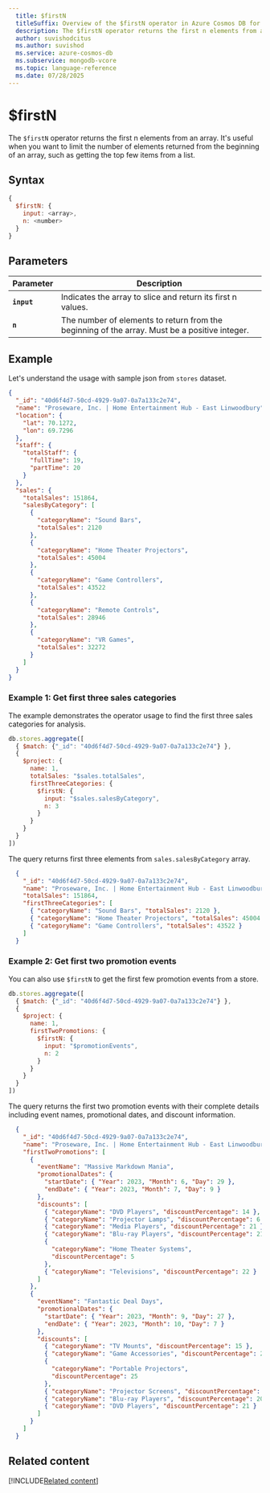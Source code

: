 ```yaml
---
  title: $firstN
  titleSuffix: Overview of the $firstN operator in Azure Cosmos DB for MongoDB (vCore)
  description: The $firstN operator returns the first n elements from an array.
  author: suvishodcitus
  ms.author: suvishod
  ms.service: azure-cosmos-db
  ms.subservice: mongodb-vcore
  ms.topic: language-reference
  ms.date: 07/28/2025
---
```


# $firstN

The `$firstN` operator returns the first n elements from an array. It's useful when you want to limit the number of elements returned from the beginning of an array, such as getting the top few items from a list.

## Syntax

```javascript
{
  $firstN: {
    input: <array>,
    n: <number>
  }
}
```

## Parameters

| Parameter | Description |
| --- | --- |
| **`input`** | Indicates the array to slice and return its first n values. |
| **`n`** | The number of elements to return from the beginning of the array. Must be a positive integer. |

## Example

Let's understand the usage with sample json from `stores` dataset.

```json
{
  "_id": "40d6f4d7-50cd-4929-9a07-0a7a133c2e74",
  "name": "Proseware, Inc. | Home Entertainment Hub - East Linwoodbury",
  "location": {
    "lat": 70.1272,
    "lon": 69.7296
  },
  "staff": {
    "totalStaff": {
      "fullTime": 19,
      "partTime": 20
    }
  },
  "sales": {
    "totalSales": 151864,
    "salesByCategory": [
      {
        "categoryName": "Sound Bars",
        "totalSales": 2120
      },
      {
        "categoryName": "Home Theater Projectors",
        "totalSales": 45004
      },
      {
        "categoryName": "Game Controllers",
        "totalSales": 43522
      },
      {
        "categoryName": "Remote Controls",
        "totalSales": 28946
      },
      {
        "categoryName": "VR Games",
        "totalSales": 32272
      }
    ]
  }
}
```

### Example 1: Get first three sales categories

The example demonstrates the operator usage to find the first three sales categories for analysis.

```javascript
db.stores.aggregate([
  { $match: {"_id": "40d6f4d7-50cd-4929-9a07-0a7a133c2e74"} },
  {
    $project: {
      name: 1,
      totalSales: "$sales.totalSales",
      firstThreeCategories: {
        $firstN: {
          input: "$sales.salesByCategory",
          n: 3
        }
      }
    }
  }
])
```

The query returns first three elements from `sales.salesByCategory` array.

```json
  {
    "_id": "40d6f4d7-50cd-4929-9a07-0a7a133c2e74",
    "name": "Proseware, Inc. | Home Entertainment Hub - East Linwoodbury",
    "totalSales": 151864,
    "firstThreeCategories": [
      { "categoryName": "Sound Bars", "totalSales": 2120 },
      { "categoryName": "Home Theater Projectors", "totalSales": 45004 },
      { "categoryName": "Game Controllers", "totalSales": 43522 }
    ]
  }
```

### Example 2: Get first two promotion events

You can also use `$firstN` to get the first few promotion events from a store.

```javascript
db.stores.aggregate([
  { $match: {"_id": "40d6f4d7-50cd-4929-9a07-0a7a133c2e74"} },
  {
    $project: {
      name: 1,
      firstTwoPromotions: {
        $firstN: {
          input: "$promotionEvents",
          n: 2
        }
      }
    }
  }
])
```

The query returns the first two promotion events with their complete details including event names, promotional dates, and discount information.

```json
  {
    "_id": "40d6f4d7-50cd-4929-9a07-0a7a133c2e74",
    "name": "Proseware, Inc. | Home Entertainment Hub - East Linwoodbury",
    "firstTwoPromotions": [
      {
        "eventName": "Massive Markdown Mania",
        "promotionalDates": {
          "startDate": { "Year": 2023, "Month": 6, "Day": 29 },
          "endDate": { "Year": 2023, "Month": 7, "Day": 9 }
        },
        "discounts": [
          { "categoryName": "DVD Players", "discountPercentage": 14 },
          { "categoryName": "Projector Lamps", "discountPercentage": 6 },
          { "categoryName": "Media Players", "discountPercentage": 21 },
          { "categoryName": "Blu-ray Players", "discountPercentage": 21 },
          {
            "categoryName": "Home Theater Systems",
            "discountPercentage": 5
          },
          { "categoryName": "Televisions", "discountPercentage": 22 }
        ]
      },
      {
        "eventName": "Fantastic Deal Days",
        "promotionalDates": {
          "startDate": { "Year": 2023, "Month": 9, "Day": 27 },
          "endDate": { "Year": 2023, "Month": 10, "Day": 7 }
        },
        "discounts": [
          { "categoryName": "TV Mounts", "discountPercentage": 15 },
          { "categoryName": "Game Accessories", "discountPercentage": 25 },
          {
            "categoryName": "Portable Projectors",
            "discountPercentage": 25
          },
          { "categoryName": "Projector Screens", "discountPercentage": 21 },
          { "categoryName": "Blu-ray Players", "discountPercentage": 20 },
          { "categoryName": "DVD Players", "discountPercentage": 21 }
        ]
      }
    ]
  }
```

## Related content

[!INCLUDE[Related content](../includes/related-content.md)]
